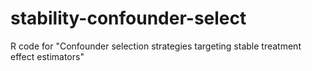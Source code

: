 # stability-confounder-select
R code for "Confounder selection strategies targeting stable treatment effect estimators"

